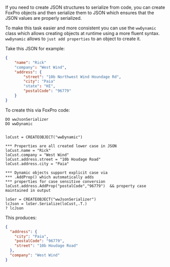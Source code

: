 ﻿If you need to create JSON structures to serialize from code, you can create FoxPro objects and then serialize them to JSON which ensures that the JSON values are properly serialized.

To make this task easier and more consistent you can use the `wwDynamic` class which allows creating objects at runtime using a more fluent syntax. `wwDynamic` allows to `just add properties` to an object to create it.

Take this JSON for example:

```json
{
    "name": "Rick"
    "company": "West Wind",
    "address": {
        "street": "10b Northwest Wind Houndage Rd",
        "city": "Paia"
        "state": "HI",
        "postalCode": "96779"
    }
}
```

To create this via FoxPro code:

```foxpro
DO wwJsonSerializer
DO wwDynamic


loCust = CREATEOBJECT("wwDynamic")

*** Properties are all created lower case in JSON
loCust.name = "Rick"
loCust.company = "West Wind"
loCust.address.street = "10b Houdage Road"
loCust.address.city = "Paia"

*** Dynamic objects support explicit case via
*** .AddProp() which automatically adds
*** properties for case sensitive conversion
loCust.address.AddProp("postalCode","96779")  && property case maintained in output

loSer = CREATEOBJECT("wwJsonSerializer")
lcJson = loSer.Serialize(loCust,.T.)
? lcJson
```

This produces:

```json
{
  "address": {
    "city": "Paia",
    "postalCode": "96779",
    "street": "10b Houdage Road"
  },
  "company": "West Wind"
}
```